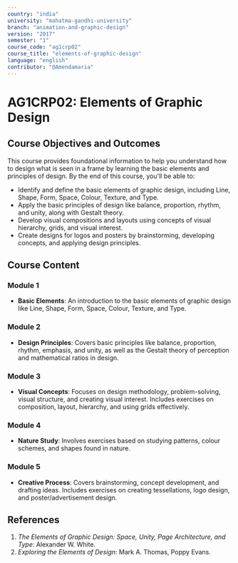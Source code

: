```yaml
---
country: "india"
university: "mahatma-gandhi-university"
branch: "animation-and-graphic-design"
version: "2017"
semester: "1"
course_code: "ag1crp02"
course_title: "elements-of-graphic-design"
language: "english"
contributor: "@Amendamaria"
---
```


# AG1CRP02: Elements of Graphic Design

## Course Objectives and Outcomes
This course provides foundational information to help you understand how to design what is seen in a frame by learning the basic elements and principles of design. By the end of this course, you'll be able to:
* Identify and define the basic elements of graphic design, including Line, Shape, Form, Space, Colour, Texture, and Type.
* Apply the basic principles of design like balance, proportion, rhythm, and unity, along with Gestalt theory.
* Develop visual compositions and layouts using concepts of visual hierarchy, grids, and visual interest.
* Create designs for logos and posters by brainstorming, developing concepts, and applying design principles.

## Course Content

### **Module 1**
* **Basic Elements**: An introduction to the basic elements of graphic design like Line, Shape, Form, Space, Colour, Texture, and Type.

### **Module 2**
* **Design Principles**: Covers basic principles like balance, proportion, rhythm, emphasis, and unity, as well as the Gestalt theory of perception and mathematical ratios in design.

### **Module 3**
* **Visual Concepts**: Focuses on design methodology, problem-solving, visual structure, and creating visual interest. Includes exercises on composition, layout, hierarchy, and using grids effectively.

### **Module 4**
* **Nature Study**: Involves exercises based on studying patterns, colour schemes, and shapes found in nature.

### **Module 5**
* **Creative Process**: Covers brainstorming, concept development, and drafting ideas. Includes exercises on creating tessellations, logo design, and poster/advertisement design.

## References
1.  *The Elements of Graphic Design: Space, Unity, Page Architecture, and Type*: Alexander W. White.
2.  *Exploring the Elements of Design*: Mark A. Thomas, Poppy Evans.